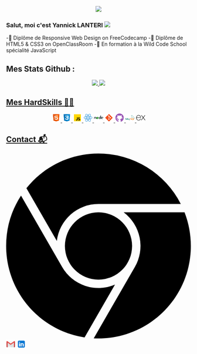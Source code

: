 
 <div align="center"><img height="150em"src="https://media-exp1.licdn.com/dms/image/C4D16AQHsV8hIulKYwg/profile-displaybackgroundimage-shrink_350_1400/0/1643883035678?e=1650499200&v=beta&t=S46EnypszlNig0iDMlDeyFtHfF9j9aU4Xv2hAvV-M4A"/></div>


### Salut, moi c'est Yannick LANTERI <img src="https://media.giphy.com/media/hvRJCLFzcasrR4ia7z/giphy.gif" width="35">

-💼 Diplôme de Responsive Web Design on FreeCodecamp
-💼 Diplôme de HTML5 & CSS3 on OpenClassRoom
-💼 En formation à la Wild Code School spécialité JavaScript</p>

## Mes Stats Github :

<div align="center">
  <a href="https://github.com/Y1N6">
  <img height="150em" src="https://github-readme-stats.vercel.app/api?username=Y1N6&show_icons=true&theme=cobalt&include_all_commits=true&count_private=true"/>
  <img height="150em" src="https://github-readme-stats.vercel.app/api/top-langs/?username=Y1N6&layout=compact&langs_count=7&theme=cobalt"/>
</div >  
 

## Mes HardSkills 👨‍💻

<div align="center">
<img width="25px" src="./assets/html5.svg" alt="HTML5">
<img width="25px" src="./assets/css3.svg" alt="CSS3">
<img width="25px" src="./assets/javascript.svg" alt="Javascript">
<img width="25px" src="./assets/react.svg" alt="react">
<img width="25px" src="./assets/nodedotjs.svg" alt="node">
<img width="25px" src="./assets/git.svg" alt="git">
<img width="25px" src="./assets/github.svg" alt="gihub">
<img width="25px" src="./assets/mysql.svg" alt="mysql">
<img width="25px" src="./assets/express.svg" alt="express">
</div>

## Contact 📬

<a href="https://www.y1n.fr"><svg role="img" viewBox="0 0 24 24" xmlns="http://www.w3.org/2000/svg"><path d="M12 0C8.21 0 4.831 1.757 2.632 4.501l3.953 6.848A5.454 5.454 0 0 1 12 6.545h10.691A12 12 0 0 0 12 0zM1.931 5.47A11.943 11.943 0 0 0 0 12c0 6.012 4.42 10.991 10.189 11.864l3.953-6.847a5.45 5.45 0 0 1-6.865-2.29zm13.342 2.166a5.446 5.446 0 0 1 1.45 7.09l.002.001h-.002l-5.344 9.257c.206.01.413.016.621.016 6.627 0 12-5.373 12-12 0-1.54-.29-3.011-.818-4.364zM12 16.364a4.364 4.364 0 1 1 0-8.728 4.364 4.364 0 0 1 0 8.728Z"/></svg></a>
<a href="mailto:ylanteri2@gmail.com"><img width="25px" src="./assets/gmail.svg" alt="gmail"></img></a>
<a href="https://www.linkedin.com/in/yannick-lanteri/"><img width="25px" src="./assets/linkedin.svg" alt="linkedin"></img></a>
